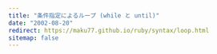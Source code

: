 ```yaml
---
title: "条件指定によるループ (while と until)"
date: "2002-08-20"
redirect: https://maku77.github.io/ruby/syntax/loop.html
sitemap: false
---
```


